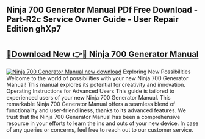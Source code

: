 ## Ninja 700 Generator Manual PDf Free Download - Part-R2c Service Owner Guide - User Repair Edition ghXp7

# <h2><a href="http://bc63780.oget.top/?id=Ninja+700+Generator+Manual">🔗Download New 👉🔴 Ninja 700 Generator Manual</a></h2>

[![Ninja 700 Generator Manual new download](https://i.imgur.com/5g1atiW.png)](http://bc63780.oget.top/?id=Ninja+700+Generator+Manual)
Exploring New Possibilities Welcome to the world of possibilities with your new Ninja 700 Generator Manual! This manual explores its potential for creativity and innovation. Operating Instructions for Advanced Users This guide is tailored to experienced users of your new Ninja 700 Generator Manual. This remarkable Ninja 700 Generator Manual offers a seamless blend of functionality and user-friendliness, thanks to its advanced features. We trust that the Ninja 700 Generator Manual has been a comprehensive resource in your efforts to learn the ins and outs of your new device. In case of any queries or concerns, feel free to reach out to our customer service.
